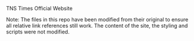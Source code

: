 TNS Times Official Website

Note: The files in this repo have been modified from their original to ensure all relative link references still work. The content of the site, the styling and scripts were not modified.